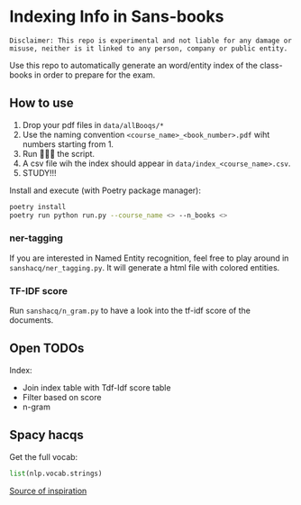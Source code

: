 # Indexing Info in Sans-books

```
Disclaimer: This repo is experimental and not liable for any damage or misuse, neither is it linked to any person, company or public entity.
```

Use this repo to automatically generate an word/entity index of the class-books in order to prepare for the exam.

## How to use

1. Drop your pdf files in `data/allBooqs/*`
1. Use the naming convention ```<course_name>_<book_number>.pdf``` wiht numbers starting from 1.
3. Run 🏃🏾‍♂️ the script.
4. A csv file wih the index should appear in `data/index_<course_name>.csv`.
5. STUDY!!!

Install and execute (with Poetry package manager):
```sh
poetry install
poetry run python run.py --course_name <> --n_books <>

```

### ner-tagging

If you are interested in Named Entity recognition, feel free to play around in `sanshacq/ner_tagging.py`.
It will generate a html file with colored entities.

### TF-IDF score

Run `sanshacq/n_gram.py` to have a look into the tf-idf score of the documents.

## Open TODOs

Index:

-   Join index table with Tdf-Idf score table
-   Filter based  on score
-   n-gram

## Spacy hacqs

Get the full vocab:

```py
list(nlp.vocab.strings)
```

[Source of inspiration](https://www.dataquest.io/blog/tutorial-text-classification-in-python-using-spacy/)
